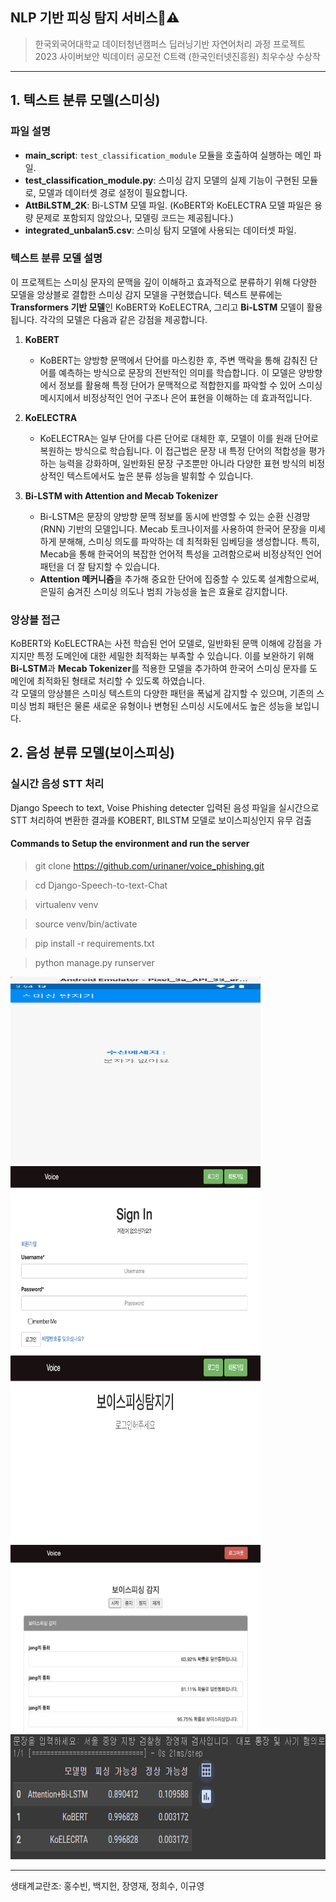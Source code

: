 ## NLP 기반 피싱 탐지 서비스📱⚠️
>한국외국어대학교 데이터청년캠퍼스 딥러닝기반 자연어처리 과정 프로젝트</br>
>2023 사이버보안 빅데이터 공모전 C트랙 (한국인터넷진흥원) 최우수상 수상작

---

## 1. 텍스트 분류 모델(스미싱)
### 파일 설명
- **main_script**: `test_classification_module` 모듈을 호출하여 실행하는 메인 파일.
- **test_classification_module.py**: 스미싱 감지 모델의 실제 기능이 구현된 모듈로, 모델과 데이터셋 경로 설정이 필요합니다.
- **AttBiLSTM_2K**: Bi-LSTM 모델 파일. (KoBERT와 KoELECTRA 모델 파일은 용량 문제로 포함되지 않았으나, 모델링 코드는 제공됩니다.)
- **integrated_unbalan5.csv**: 스미싱 탐지 모델에 사용되는 데이터셋 파일.

### 텍스트 분류 모델 설명
이 프로젝트는 스미싱 문자의 문맥을 깊이 이해하고 효과적으로 분류하기 위해 다양한 모델을 앙상블로 결합한 스미싱 감지 모델을 구현했습니다. 텍스트 분류에는 **Transformers 기반 모델**인 KoBERT와 KoELECTRA, 그리고 **Bi-LSTM** 모델이 활용됩니다. 각각의 모델은 다음과 같은 강점을 제공합니다.

1. **KoBERT**  
   - KoBERT는 양방향 문맥에서 단어를 마스킹한 후, 주변 맥락을 통해 감춰진 단어를 예측하는 방식으로 문장의 전반적인 의미를 학습합니다. 이 모델은 양방향에서 정보를 활용해 특정 단어가 문맥적으로 적합한지를 파악할 수 있어 스미싱 메시지에서 비정상적인 언어 구조나 은어 표현을 이해하는 데 효과적입니다.

2. **KoELECTRA**  
   - KoELECTRA는 일부 단어를 다른 단어로 대체한 후, 모델이 이를 원래 단어로 복원하는 방식으로 학습됩니다. 이 접근법은 문장 내 특정 단어의 적합성을 평가하는 능력을 강화하며, 일반화된 문장 구조뿐만 아니라 다양한 표현 방식의 비정상적인 텍스트에서도 높은 분류 성능을 발휘할 수 있습니다.

3. **Bi-LSTM with Attention and Mecab Tokenizer**  
   - Bi-LSTM은 문장의 양방향 문맥 정보를 동시에 반영할 수 있는 순환 신경망(RNN) 기반의 모델입니다. Mecab 토크나이저를 사용하여 한국어 문장을 미세하게 분해해, 스미싱 의도를 파악하는 데 최적화된 임베딩을 생성합니다. 특히, Mecab을 통해 한국어의 복잡한 언어적 특성을 고려함으로써 비정상적인 언어 패턴을 더 잘 탐지할 수 있습니다.
   - **Attention 메커니즘**을 추가해 중요한 단어에 집중할 수 있도록 설계함으로써, 은밀히 숨겨진 스미싱 의도나 범죄 가능성을 높은 효율로 감지합니다.

### 앙상블 접근
KoBERT와 KoELECTRA는 사전 학습된 언어 모델로, 일반화된 문맥 이해에 강점을 가지지만 특정 도메인에 대한 세밀한 최적화는 부족할 수 있습니다. 이를 보완하기 위해 **Bi-LSTM**과 **Mecab Tokenizer**를 적용한 모델을 추가하여 한국어 스미싱 문자를 도메인에 최적화된 형태로 처리할 수 있도록 하였습니다.  
각 모델의 앙상블은 스미싱 텍스트의 다양한 패턴을 폭넓게 감지할 수 있으며, 기존의 스미싱 범죄 패턴은 물론 새로운 유형이나 변형된 스미싱 시도에서도 높은 성능을 보입니다.

## 2. 음성 분류 모델(보이스피싱)
### 실시간 음성 STT 처리
Django Speech to text, Voise Phishing detecter
입력된 음성 파일을 실시간으로 STT 처리하여 변환한 결과를 KOBERT, BILSTM 모델로 보이스피싱인지 유무 검출

#### Commands to Setup the environment and run the server

> git clone https://github.com/urinaner/voice_phishing.git

> cd Django-Speech-to-text-Chat

> virtualenv venv

> source venv/bin/activate

> pip install -r requirements.txt

> python manage.py runserver

<img src="README_img/4.gif" width="400" height="300"/>

<img src="README_img/1.png" width="400" height="300"/>
<br/>
<img src="README_img/2.png" width="400" height="300"/>
<br/>
<img src="README_img/3.png" width="400" height="300"/>


<img src="Phishing Detection/trinity.png" width="700" height="200"/>


---


생태계교란조: 홍수빈, 백지헌, 장영재, 정희수, 이규영

